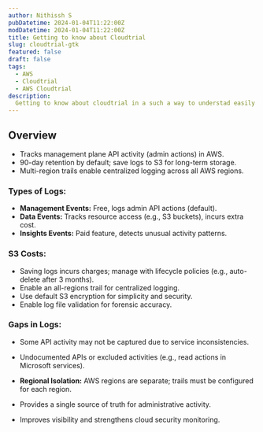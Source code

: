 ```yaml
---
author: Nithissh S
pubDatetime: 2024-01-04T11:22:00Z
modDatetime: 2024-01-04T11:22:00Z
title: Getting to know about Cloudtrial
slug: cloudtrial-gtk
featured: false
draft: false
tags:
  - AWS
  - Cloudtrial
  - AWS Cloudtrial
description:
  Getting to know about cloudtrial in a such a way to understad easily
--- 
```


## Overview

- Tracks management plane API activity (admin actions) in AWS.  
- 90-day retention by default; save logs to S3 for long-term storage.  
- Multi-region trails enable centralized logging across all AWS regions.  

### Types of Logs:
- **Management Events:** Free, logs admin API actions (default).  
- **Data Events:** Tracks resource access (e.g., S3 buckets), incurs extra cost.  
- **Insights Events:** Paid feature, detects unusual activity patterns.  

### S3 Costs:
- Saving logs incurs charges; manage with lifecycle policies (e.g., auto-delete after 3 months).  
- Enable an all-regions trail for centralized logging.  
- Use default S3 encryption for simplicity and security.  
- Enable log file validation for forensic accuracy.  

### Gaps in Logs:
- Some API activity may not be captured due to service inconsistencies.  
- Undocumented APIs or excluded activities (e.g., read actions in Microsoft services).  
- **Regional Isolation:** AWS regions are separate; trails must be configured for each region.  

- Provides a single source of truth for administrative activity.  
- Improves visibility and strengthens cloud security monitoring.  